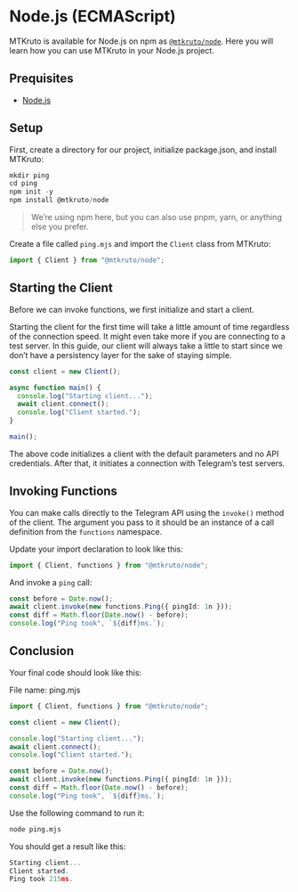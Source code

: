 # Node.js (ECMAScript)

MTKruto is available for Node.js on npm as
[`@mtkruto/node`](https://npm.im/@mtkruto/node). Here you will learn how you can
use MTKruto in your Node.js project.

## Prequisites

- [Node.js](https://nodejs.org)

## Setup

First, create a directory for our project, initialize package.json, and install
MTKruto:

```ts
mkdir ping
cd ping
npm init -y
npm install @mtkruto/node
```

> We’re using npm here, but you can also use pnpm, yarn, or anything else you
> prefer.

Create a file called `ping.mjs` and import the `Client` class from MTKruto:

```ts
import { Client } from "@mtkruto/node";
```

## Starting the Client

Before we can invoke functions, we first initialize and start a client.

Starting the client for the first time will take a little amount of time
regardless of the connection speed. It might even take more if you are
connecting to a test server. In this guide, our client will always take a little
to start since we don’t have a persistency layer for the sake of staying simple.

```ts
const client = new Client();

async function main() {
  console.log("Starting client...");
  await client.connect();
  console.log("Client started.");
}

main();
```

The above code initializes a client with the default parameters and no API
credentials. After that, it initiates a connection with Telegram’s test servers.

## Invoking Functions

You can make calls directly to the Telegram API using the `invoke()` method of
the client. The argument you pass to it should be an instance of a call
definition from the `functions` namespace.

Update your import declaration to look like this:

```ts
import { Client, functions } from "@mtkruto/node";
```

And invoke a `ping` call:

```ts
const before = Date.now();
await client.invoke(new functions.Ping({ pingId: 1n }));
const diff = Math.floor(Date.now() - before);
console.log("Ping took", `${diff}ms.`);
```

## Conclusion

Your final code should look like this:

File name: ping.mjs

```ts
import { Client, functions } from "@mtkruto/node";

const client = new Client();

console.log("Starting client...");
await client.connect();
console.log("Client started.");

const before = Date.now();
await client.invoke(new functions.Ping({ pingId: 1n }));
const diff = Math.floor(Date.now() - before);
console.log("Ping took", `${diff}ms.`);
```

Use the following command to run it:

```bash
node ping.mjs
```

You should get a result like this:

```ts
Starting client...
Client started.
Ping took 215ms.
```
